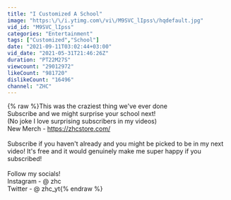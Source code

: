 ```yaml
---
title: "I Customized A School"
image: "https:\/\/i.ytimg.com\/vi\/M9SVC_lIpss\/hqdefault.jpg"
vid_id: "M9SVC_lIpss"
categories: "Entertainment"
tags: ["Customized","School"]
date: "2021-09-11T03:02:44+03:00"
vid_date: "2021-05-31T21:46:26Z"
duration: "PT22M27S"
viewcount: "29012972"
likeCount: "981720"
dislikeCount: "16496"
channel: "ZHC"
---
```

{% raw %}This was the craziest thing we've ever done<br />Subscribe and we might surprise your school next!<br />(No joke I love surprising subscribers in my videos)<br />New Merch - <a rel="nofollow" target="blank" href="https://zhcstore.com/">https://zhcstore.com/</a><br /><br />Subscribe if you haven't already and you might be picked to be in my next video! It's free and it would genuinely make me super happy if you subscribed!<br /><br />Follow my socials!<br />Instagram - @ zhc<br />Twitter - @ zhc_yt{% endraw %}
